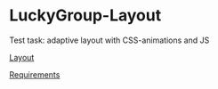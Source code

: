 # LuckyGroup-Layout

Test task: adaptive layout with CSS-animations and JS

[Layout](https://www.figma.com/file/xYNJhzbAneVdGE9IwQSmep/Testing-Template-(Copy)?node-id=0%3A1)

[Requirements](https://codetime.notion.site/720610fa9ee34960ac9be13f8f322365)
